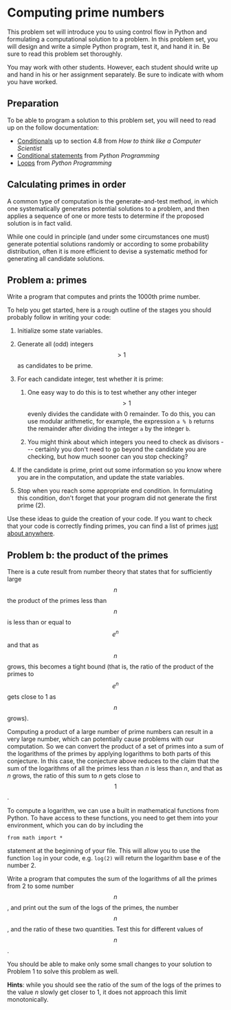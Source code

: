 # Computing prime numbers

This problem set will introduce you to using control flow in Python and
formulating a computational solution to a problem. In this problem set, you
will design and write a simple Python program, test it, and hand it in. Be sure
to read this problem set thoroughly.

You may work with other students. However, each student should write up and
hand in his or her assignment separately. Be sure to indicate with whom you
have worked.

## Preparation

To be able to program a solution to this problem set, you will need to read up
on the follow documentation:

* [Conditionals](http://www.greenteapress.com/thinkpython/thinkCSpy/html/chap04.html) up to section 4.8 from *How to think like a Computer Scientist*
* [Conditional statements](http://en.wikibooks.org/wiki/Python_Programming/Conditional_Statements) from *Python Programming*
* [Loops](http://en.wikibooks.org/wiki/Python_Programming/Loops) from *Python Programming*

## Calculating primes in order

A common type of computation is the generate-and-test method, in which one
systematically generates potential solutions to a problem, and then applies a
sequence of one or more tests to determine if the proposed solution is in fact
valid.

While one could in principle (and under some circumstances one must) generate
potential solutions randomly or according to some probability distribution,
often it is more efficient to devise a systematic method for generating all
candidate solutions.

## Problem a: primes

Write a program that computes and prints the 1000th prime number.

To help you get started, here is a rough outline of the stages you should
probably follow in writing your code:

1. Initialize some state variables.

2. Generate all (odd) integers $$>1$$ as candidates to be prime.

3. For each candidate integer, test whether it is prime:

    1. One easy way to do this is to test whether any other integer $$>1$$
    evenly divides the candidate with 0 remainder. To do this, you can use
    modular arithmetic, for example, the expression `a % b` returns the
    remainder after dividing the integer `a` by the integer `b`.

    2. You might think about which integers you need to check as divisors ---
    certainly you don't need to go beyond the candidate you are checking, but
    how much sooner can you stop checking?

4. If the candidate is prime, print out some information so you know where you
are in the computation, and update the state variables.

5. Stop when you reach some appropriate end condition. In formulating this
condition, don't forget that your program did not generate the first prime (2).

Use these ideas to guide the creation of your code. If you want to check that
your code is correctly finding primes, you can find a list of primes [just
about anywhere].

[just about anywhere]: http://primes.utm.edu/lists/small/1000.txt

## Problem b: the product of the primes

There is a cute result from number theory that states that for sufficiently
large $$n$$ the product of the primes less than $$n$$ is less than or equal to
$$e^n$$ and that as $$n$$ grows, this becomes a tight bound (that is, the ratio
of the product of the primes to $$e^n$$ gets close to 1 as $$n$$ grows).

Computing a product of a large number of prime numbers can result in a very
large number, which can potentially cause problems with our computation. So we
can convert the product of a set of primes into a sum of the logarithms of the
primes by applying logarithms to both parts of this conjecture. In this case,
the conjecture above reduces to the claim that the sum of the logarithms of all
the primes less than *n* is less than *n*, and that as *n* grows, the ratio of
this sum to *n* gets close to $$1$$.

To compute a logarithm, we can use a built in mathematical functions from
Python. To have access to these functions, you need to get them into your
environment, which you can do by including the

    from math import *

statement at the beginning of your file. This will allow you to use the
function `log` in your code, e.g. `log(2)` will return the logarithm base e of
the number 2.

Write a program that computes the sum of the logarithms of all the primes from 2 to some number $$n$$, and print out the sum of the logs of the primes, the number $$n$$, and the ratio of these two quantities. Test this for different values of $$n$$.

You should be able to make only some small changes to your solution to Problem 1 to solve this problem as well.

**Hints**: while you should see the ratio of the sum of the logs of the primes to the value *n* slowly get closer to 1, it does not approach this limit monotonically.
